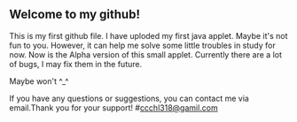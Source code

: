 ## Welcome to my github!
This is my first github file. I have uploded my first java applet. Maybe it's not fun to you. However, it can help me solve some little troubles in study for now.
Now is the Alpha version of this small applet. Currently there are a lot of bugs, I may fix them in the future.

Maybe won't ^_^

If you have any questions or suggestions, you can contact me via email.Thank you for your support!
#ccchl318@gamil.com
